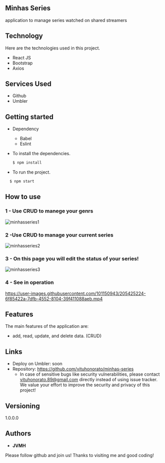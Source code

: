 
## Minhas Series
application to manage series watched on shared streamers


## Technology 

Here are the technologies used in this project.


* React JS
* Bootstrap
* Axios


## Services Used

* Github
* Umbler




## Getting started

* Dependency
  - Babel 
  - Eslint
 
  
  
* To install the dependencies.
  ```bash
  $ npm install

  ```
  
* To run the project.
 ```bash
   $ npm start

  ```
 


## How to use

### 1 - Use CRUD to manege your genrs  

![minhasseries1](https://user-images.githubusercontent.com/101150943/205424944-d9b2c42a-7e6d-4d7f-9d01-0eadb33f9333.jpg)


### 2 -Use CRUD to manage your current series

![minhasseries2](https://user-images.githubusercontent.com/101150943/205425029-58b26b74-75f1-4baa-804d-f9a078c445e2.jpg)

### 3 - On this page you will edit the status of your series!

![minhasseries3](https://user-images.githubusercontent.com/101150943/205425143-e2a3d752-109f-4352-95c9-596d9cb9a010.jpg)

### 4 - See in operation

https://user-images.githubusercontent.com/101150943/205425224-6f85422a-7dfb-4552-8104-39f411088aeb.mp4


## Features

The main features of the application are:

 - add, read, update, and delete data. (CRUD)
 
  


## Links
  - Deploy on Umbler: soon
  - Repository: https://github.com/vituhonorato/minhas-series
    - In case of sensitive bugs like security vulnerabilities, please contact
      vituhonorato.89@gmail.com directly instead of using issue tracker. We value your effort
      to improve the security and privacy of this project!

  ## Versioning

  1.0.0.0


  ## Authors

  * **JVMH** 

  Please follow github and join us!
  Thanks to visiting me and good coding!
